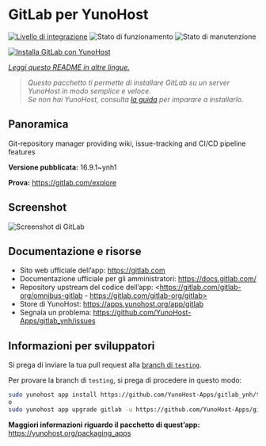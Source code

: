 <!--
N.B.: Questo README è stato automaticamente generato da <https://github.com/YunoHost/apps/tree/master/tools/readme_generator>
NON DEVE essere modificato manualmente.
-->

# GitLab per YunoHost

[![Livello di integrazione](https://dash.yunohost.org/integration/gitlab.svg)](https://dash.yunohost.org/appci/app/gitlab) ![Stato di funzionamento](https://ci-apps.yunohost.org/ci/badges/gitlab.status.svg) ![Stato di manutenzione](https://ci-apps.yunohost.org/ci/badges/gitlab.maintain.svg)

[![Installa GitLab con YunoHost](https://install-app.yunohost.org/install-with-yunohost.svg)](https://install-app.yunohost.org/?app=gitlab)

*[Leggi questo README in altre lingue.](./ALL_README.md)*

> *Questo pacchetto ti permette di installare GitLab su un server YunoHost in modo semplice e veloce.*  
> *Se non hai YunoHost, consulta [la guida](https://yunohost.org/install) per imparare a installarlo.*

## Panoramica

Git-repository manager providing wiki, issue-tracking and CI/CD pipeline features

**Versione pubblicata:** 16.9.1~ynh1

**Prova:** <https://gitlab.com/explore>

## Screenshot

![Screenshot di GitLab](./doc/screenshots/GitLab_running_11.0_(2018-07).png)

## Documentazione e risorse

- Sito web ufficiale dell’app: <https://gitlab.com>
- Documentazione ufficiale per gli amministratori: <https://docs.gitlab.com/>
- Repository upstream del codice dell’app: <https://gitlab.com/gitlab-org/omnibus-gitlab - https://gitlab.com/gitlab-org/gitlab>
- Store di YunoHost: <https://apps.yunohost.org/app/gitlab>
- Segnala un problema: <https://github.com/YunoHost-Apps/gitlab_ynh/issues>

## Informazioni per sviluppatori

Si prega di inviare la tua pull request alla [branch di `testing`](https://github.com/YunoHost-Apps/gitlab_ynh/tree/testing).

Per provare la branch di `testing`, si prega di procedere in questo modo:

```bash
sudo yunohost app install https://github.com/YunoHost-Apps/gitlab_ynh/tree/testing --debug
o
sudo yunohost app upgrade gitlab -u https://github.com/YunoHost-Apps/gitlab_ynh/tree/testing --debug
```

**Maggiori informazioni riguardo il pacchetto di quest’app:** <https://yunohost.org/packaging_apps>
